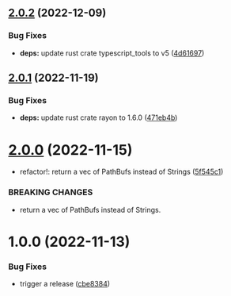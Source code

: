 ## [2.0.2](https://github.com/typescript-tools/tsconfig-includes/compare/v2.0.1...v2.0.2) (2022-12-09)


### Bug Fixes

* **deps:** update rust crate typescript_tools to v5 ([4d61697](https://github.com/typescript-tools/tsconfig-includes/commit/4d616976adde53fa4280ed9f5f31db91eb23a39d))

## [2.0.1](https://github.com/typescript-tools/tsconfig-includes/compare/v2.0.0...v2.0.1) (2022-11-19)


### Bug Fixes

* **deps:** update rust crate rayon to 1.6.0 ([471eb4b](https://github.com/typescript-tools/tsconfig-includes/commit/471eb4b8ef48c810b7bceed1b678a95464593554))

# [2.0.0](https://github.com/typescript-tools/tsconfig-includes/compare/v1.0.0...v2.0.0) (2022-11-15)


* refactor!: return a vec of PathBufs instead of Strings ([5f545c1](https://github.com/typescript-tools/tsconfig-includes/commit/5f545c1b70166655c0088b6182ff0ba0663d4f37))


### BREAKING CHANGES

* return a vec of PathBufs instead of Strings.

# 1.0.0 (2022-11-13)


### Bug Fixes

* trigger a release ([cbe8384](https://github.com/typescript-tools/tsconfig-includes/commit/cbe83845c2f3be69db68e6b32f07b023ee335b12))
